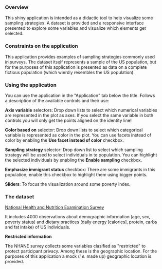 ### Overview

This shiny application is intended as a didactic tool to help visualize some sampling strategies. A dataset is provided and a responsive interface presented to explore some variables and visualize which elements get selected.


### Constraints on the application

This application provides examples of sampling strategies commonly used in surveys. The dataset itself represents a sample of the US population, but for the purposes of this application is presented as data on a complete fictious population (which wierdly resembles the US population).


### Using the application

You can use the application in the "Application" tab below the title. Follows a description of the available controls and their use:

**Axis variable** selectors: Drop down lists to select which numerical variables are represented in the plot as axes. If you select the same variable in both controls you will only get the points aligned on the identity line!

**Color based on** selector: Drop down lists to select which categorical variable is represented as color in the plot. You can use facets instead of color by enabling the **Use facet instead of color** checkbox.

**Sampling strategy** selector: Drop down list to select which sampling strategy will be used to select individuals in te population. You can highlight the selected individuals by enabling the **Enable sampling** checkbox.

**Emphasize immigrant status** checkbox: There are some immigrants in this population, enable this checkbox to highlight them using bigger points.

**Sliders**: To focus the visualization around some poverty index.


### The dataset

[National Health and Nutrition Examination Survey](http://wwwn.cdc.gov/nchs/nhanes/search/nhanes11_12.aspx "National Health and Nutrition Examination Survey")

It includes 4000 observations about demographic information (age, sex, poverty status) and dietary practices (daily energy [calories], protein, carbs and fat intake) of US individuals.


**Restricted information**

The NHANE survey collects some variables clasified as "restricted" to protect participant privacy. Among these is the geographic location. For the purposes of this application a mock (_i.e._ made up) geographic location is provided.
